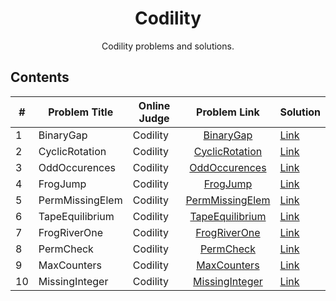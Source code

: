 <h1 align="center">Codility</h1>
<p align="center">Codility problems and solutions.</p>

## Contents

<table>
    <thead>
        <th>#</th> 
        <th>Problem Title</th> 
        <th>Online Judge</th>
        <th>Problem Link</th> 
        <th>Solution</th>
    </thead>
    <tbody>
        <tr>
            <td>1</td> <td>BinaryGap</td> <td>Codility</td>
            <td align="center"><a href="https://app.codility.com/programmers/trainings/9/binary_gap/">BinaryGap</a></td>
            <td><a href="./Lesson-1/binary-gap.md">Link</a></td>
        </tr>
        <tr>
            <td>2</td> <td>CyclicRotation</td> <td>Codility</td>
            <td align="center"><a href="https://app.codility.com/programmers/lessons/2-arrays/cyclic_rotation/">CyclicRotation</a></td>
            <td><a href="./Lesson-2/cyclic-rotation.md">Link</a></td>
        </tr>
        <tr>
            <td>3</td> <td>OddOccurences</td> <td>Codility</td>
            <td align="center"><a href="https://app.codility.com/programmers/lessons/2-arrays/odd_occurrences_in_array/">OddOccurences</a></td>
            <td><a href="./Lesson-2/odd-occurences.md">Link</a></td>
        </tr>
        <tr>
            <td>4</td> <td>FrogJump</td> <td>Codility</td>
            <td align="center"><a href="https://app.codility.com/programmers/lessons/3-time_complexity/frog_jmp/">FrogJump</a></td>
            <td><a href="./Lesson-3/frog-jump.md">Link</a></td>
        </tr>
        <tr>
            <td>5</td> <td>PermMissingElem</td> <td>Codility</td>
            <td align="center"><a href="https://app.codility.com/programmers/lessons/3-time_complexity/perm_missing_elem/">PermMissingElem</a></td>
            <td><a href="./Lesson-3/perm-missing.md">Link</a></td>
        </tr>
        <tr>
            <td>6</td> <td>TapeEquilibrium</td> <td>Codility</td>
            <td align="center"><a href="https://app.codility.com/programmers/lessons/3-time_complexity/tape_equilibrium/">TapeEquilibrium</a></td>
            <td><a href="./Lesson-3/tape-equilibrium.md">Link</a></td>
        </tr>
        <tr>
            <td>7</td> <td>FrogRiverOne</td> <td>Codility</td>
            <td align="center"><a href="https://app.codility.com/programmers/lessons/4-counting_elements/frog_river_one">FrogRiverOne</a></td>
            <td><a href="./Lesson-4/frog-river-one.md">Link</a></td>
        </tr>
        <tr>
            <td>8</td> <td>PermCheck</td> <td>Codility</td>
            <td align="center"><a href="https://app.codility.com/programmers/lessons/4-counting_elements/perm_check/">PermCheck</a></td>
            <td><a href="./Lesson-4/perm-check.md">Link</a></td>
        </tr>
        <tr>
            <td>9</td> <td>MaxCounters</td> <td>Codility</td>
            <td align="center"><a href="https://app.codility.com/programmers/lessons/4-counting_elements/max_counters/">MaxCounters</a></td>
            <td><a href="./Lesson-4/max-counters.md">Link</a></td>
        </tr>
        <tr>
            <td>10</td> <td>MissingInteger</td> <td>Codility</td>
            <td align="center"><a href="https://app.codility.com/programmers/lessons/4-counting_elements/missing_integer/">MissingInteger</a></td>
            <td><a href="./Lesson-4/missing-integer.md">Link</a></td>
        </tr>
    </tbody>
</table>
